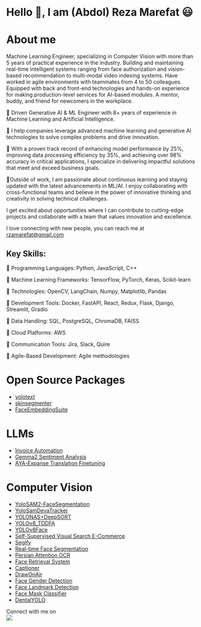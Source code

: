 # Hello :wave:, I am (Abdol) Reza Marefat 😃 


# About me
Machine Learning Engineer, specializing in Computer Vision with more than 5 years of practical experience in the industry. Building and maintaining real-time intelligent systems ranging from face authorization and vision-based recommendation to multi-modal video indexing systems. Have worked in agile environments with teammates from 4 to 50 colleagues. Equipped with back and front-end technologies and hands-on experience for making production-level services for AI-based modules. A mentor, buddy, and friend for newcomers in the workplace.

🔷 Driven Generative AI & ML Engineer with 8+ years of experience in Machine Learning and Artificial Intelligence. 

🔷 I help companies leverage advanced machine learning and generative AI technologies to solve complex problems and drive innovation. 

🔷 With a proven track record of enhancing model performance by 25%, improving data processing efficiency by 35%, and achieving over 98% accuracy in critical applications, I specialize in delivering impactful solutions that meet and exceed business goals.

🔰Outside of work, I am passionate about continuous learning and staying updated with the latest advancements in ML/AI. I enjoy collaborating with cross-functional teams and believe in the power of innovative thinking and creativity in solving technical challenges.

I get excited about opportunities where I can contribute to cutting-edge projects and collaborate with a team that values innovation and excellence.

I love connecting with new people, you can reach me at rzamarefat@gmail.com

## Key Skills:

💎 Programming Languages: Python, JavaScript, C++

💎 Machine Learning Frameworks: TensorFlow, PyTorch, Keras, Scikit-learn

💎 Technologies: OpenCV, LangChain, Numpy, Matplotlib, Pandas

💎 Development Tools: Docker, FastAPI, React, Redux, Flask, Django, Streamlit, Gradio

💎 Data Handling: SQL, PostgreSQL, ChromaDB, FAISS

💎 Cloud Platforms: AWS

💎 Communication Tools: Jira, Slack, Quire

💎 Agile-Based Development: Agile methodologies

# Open Source Packages
- [yolotext](https://pypi.org/project/yolotext)
- [skinsegmenter](https://pypi.org/project/skinsegmenter/)
- [FaceEmbeddingSuite](https://github.com/rzamarefat/FaceEmbeddingSuite)
# LLMs
- [Invoice Automation](https://github.com/rzamarefat/Invoice-Automation)
- [Gemma2 Sentiment Analysis](https://github.com/rzamarefat/gemma-sentiment-analysis)
- [AYA-Expanse Translation Finetuning](https://github.com/rzamarefat/gemma-sentiment-analysis)
# Computer Vision
- [YoloSAM2-FaceSegmentation](https://github.com/rzamarefat/face-segmentation-yolo-sam2)
- [YoloSamDevaTracker](https://github.com/rzamarefat/YoloSamDevaTracker)
- [YOLONAS+DeepSORT](https://github.com/rzamarefat/YOLONAS_DeepSORT)
- [YOLOv8_TDDFA](https://github.com/rzamarefat/YOLO_TDDFA)
- [YOLOv8Face](https://github.com/rzamarefat/YOLOv8_Face)
- [Self-Supervised Visual Search E-Commerce](https://github.com/rzamarefat/SelfSupervised_Visual_Search_ECommerce)
- [Segify](https://github.com/rzamarefat/Segify)
- [Real-time Face Segmentation](https://github.com/rzamarefat/Real-time-Face-Segmentation)
- [Persian Attention OCR](https://github.com/rzamarefat/Persian-AttentionOCR)
- [Face Retrieval System](https://github.com/rzamarefat/Face_Retrieval)
- [Captioner](https://github.com/rzamarefat/Captioner)
- [DrawOnAir](https://github.com/rzamarefat/DrawOnAir)
- [Face Gender Detection](https://github.com/rzamarefat/face-gender-det)
- [Face Landmark Detection](https://github.com/rzamarefat/Facial_Key_Point_Detection)
- [Face Mask Classifier](https://github.com/rzamarefat/Face_Mask_Classifier)
- [DentalYOLO](https://github.com/rzamarefat/DentalYOLO)

<p>Connect with me on
<br>	
<a target="_blank" href="https://www.linkedin.com/in/abdolreza-marefat/"><img src="https://img.shields.io/badge/-LinkedIn-0077B5?style=for-the-badge&logo=Linkedin&logoColor=white"></img></a>
<br>
</p>
